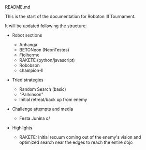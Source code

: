README.md



This is the start of the documentation for Roboton III Tournament.

It will be updated following the structure:

- Robot sections

    - Anhanga
    - BETONeon (NeonTestes)
    - Fiolherme
    - RAKETE (python/javascript)
    - Robobson
    - champion-II
    

- Tried strategies
    - Random Search (basic)
    - "Parkinson"
    - Initial retreat/back up from enemy

- Challenge attempts and media
    - Festa Junina o/

- Highlights
    - RAKETE: Initial recuum coming out of the enemy's vision and optimized search near the edges to reach the entire dojo
